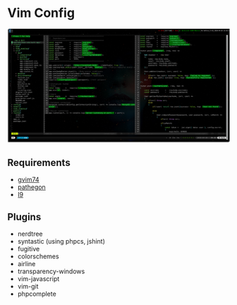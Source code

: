 # Vim Config

<img src="preview/Screenshot.png" />


## Requirements
- [gvim74](http://www.vim.org/download.php)
- [pathegon](https://github.com/tpope/vim-pathogen)
- [l9](https://github.com/eparreno/vim-l9)

## Plugins
- nerdtree
- syntastic (using phpcs, jshint)
- fugitive
- colorschemes
- airline
- transparency-windows
- vim-javascript
- vim-git
- phpcomplete
